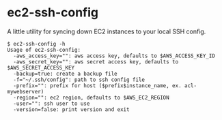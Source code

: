 # ec2-ssh-config

A little utility for syncing down EC2 instances to your local SSH config.

```shell
$ ec2-ssh-config -h
Usage of ec2-ssh-config:
  -aws_access_key="": aws access key, defaults to $AWS_ACCESS_KEY_ID
  -aws_secret_key="": aws secret access key, defaults to $AWS_SECRET_ACCESS_KEY
  -backup=true: create a backup file
  -f="~/.ssh/config": path to ssh config file
  -prefix="": prefix for host ($prefix$instance_name, ex. acl-mywebserver)
  -region="": ec2 region, defaults to $AWS_EC2_REGION
  -user="": ssh user to use
  -version=false: print version and exit
```
